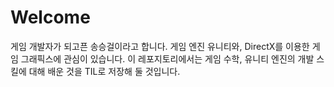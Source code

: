 # Welcome

게임 개발자가 되고픈 송승걸이라고 합니다. 게임 엔진 유니티와, DirectX를 이용한 게임 그래픽스에 관심이 있습니다. 이 레포지토리에서는 게임 수학, 유니티 엔진의 개발 스킬에 대해 배운 것을 TIL로 저장해 둘 것입니다.
